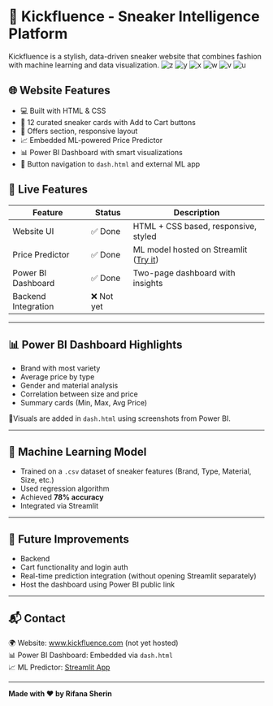 # 👟 Kickfluence - Sneaker Intelligence Platform

Kickfluence is a stylish, data-driven sneaker website that combines fashion with machine learning and data visualization.
![z](https://github.com/user-attachments/assets/81a2fef1-87ad-4cf9-af5a-1e85d9fbd7b1)
![y](https://github.com/user-attachments/assets/c6864e2b-020f-484a-b0cc-71a3eff987c0)
![x](https://github.com/user-attachments/assets/9c655183-40f4-4e67-90d9-50c531bc38cb)
![w](https://github.com/user-attachments/assets/1aba1f2a-0db8-48d9-8f31-63b5bdd9b7e2)
![v](https://github.com/user-attachments/assets/6f67fc83-4fd5-4fd2-b7cb-b64805a00cf8)
![u](https://github.com/user-attachments/assets/673fad73-3c36-44e9-bc3d-d254d5d1a73d)



## 🌐 Website Features

- 💻 Built with HTML & CSS
- 🛒 12 curated sneaker cards with Add to Cart buttons
- 🎯 Offers section, responsive layout
- 📈 Embedded ML-powered Price Predictor
- 📊 Power BI Dashboard with smart visualizations
- 🔗 Button navigation to `dash.html` and external ML app

## 🚀 Live Features

| Feature | Status | Description |
|--------|--------|-------------|
| Website UI | ✅ Done | HTML + CSS based, responsive, styled |
| Price Predictor | ✅ Done | ML model hosted on Streamlit ([Try it](https://shoepriceprediction-2dtxlpjaxutpuhvbcyhkmr.streamlit.app/)) |
| Power BI Dashboard | ✅ Done | Two-page dashboard with insights |
| Backend Integration | ❌ Not yet | 

---

## 📊 Power BI Dashboard Highlights

- Brand with most variety
- Average price by type
- Gender and material analysis
- Correlation between size and price
- Summary cards (Min, Max, Avg Price)

📍Visuals are added in `dash.html` using screenshots from Power BI.

---

## 🧠 Machine Learning Model

- Trained on a `.csv` dataset of sneaker features (Brand, Type, Material, Size, etc.)
- Used regression algorithm
- Achieved **78% accuracy**
- Integrated via Streamlit

---

## 🔮 Future Improvements

- Backend 
- Cart functionality and login auth
- Real-time prediction integration (without opening Streamlit separately)
- Host the dashboard using Power BI public link 
---

## 📬 Contact
 
🌍 Website: www.kickfluence.com (not yet hosted)  
📊 Power BI Dashboard: Embedded via `dash.html`  
📈 ML Predictor: [Streamlit App](https://shoepriceprediction-2dtxlpjaxutpuhvbcyhkmr.streamlit.app/)

---

**Made with ❤️ by Rifana Sherin**
